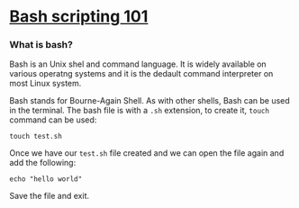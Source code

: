 # [Bash scripting 101](https://github.com/jacquiwuc/jacquiwu-blog/issues/8)

### What is bash?

Bash is an Unix shel and command language. It is widely available on various operatng systems and it is the dedault command interpreter on most Linux system.

Bash stands for Bourne-Again Shell. As with other shells, Bash can be used in the terminal. The bash file is with a `.sh` extension, to create it, `touch` command can be used:

`touch test.sh`

Once we have our `test.sh` file created and we can open the file again and add the following:

` echo "hello world" `

Save the file and exit.
